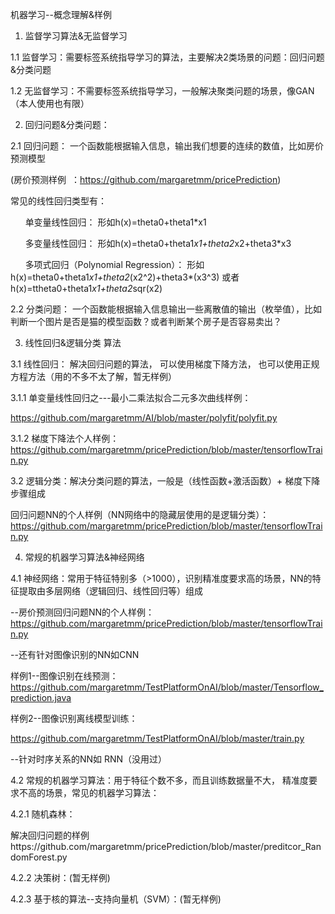 机器学习--概念理解&样例


1. 监督学习算法&无监督学习

1.1 监督学习：需要标签系统指导学习的算法，主要解决2类场景的问题：回归问题&分类问题

1.2 无监督学习：不需要标签系统指导学习，一般解决聚类问题的场景，像GAN（本人使用也有限）

2. 回归问题&分类问题：

2.1 回归问题： 一个函数能根据输入信息，输出我们想要的连续的数值，比如房价预测模型

(房价预测样例  ：https://github.com/margaretmm/pricePrediction)

常见的线性回归类型有：

      单变量线性回归： 形如h(x)=theta0+theta1*x1

      多变量线性回归： 形如h(x)=theta0+theta1*x1+theta2*x2+theta3*x3

      多项式回归（Polynomial Regression）： 形如h(x)=theta0+theta1*x1+theta2*(x2^2)+theta3*(x3^3) 或者h(x)=ttheta0+theta1*x1+theta2*sqr(x2) 

2.2 分类问题： 一个函数能根据输入信息输出一些离散值的输出（枚举值），比如判断一个图片是否是猫的模型函数？或者判断某个房子是否容易卖出？

3. 线性回归&逻辑分类 算法

3.1 线性回归： 解决回归问题的算法， 可以使用梯度下降方法， 也可以使用正规方程方法（用的不多不太了解，暂无样例）

3.1.1 单变量线性回归之---最小二乘法拟合二元多次曲线样例：

https://github.com/margaretmm/AI/blob/master/polyfit/polyfit.py

3.1.2 梯度下降法个人样例：https://github.com/margaretmm/pricePrediction/blob/master/tensorflowTrain.py


3.2 逻辑分类：解决分类问题的算法，一般是（线性函数+激活函数）+ 梯度下降 步骤组成

回归问题NN的个人样例（NN网络中的隐藏层使用的是逻辑分类）：https://github.com/margaretmm/pricePrediction/blob/master/tensorflowTrain.py

4. 常规的机器学习算法&神经网络

4.1 神经网络：常用于特征特别多（>1000），识别精准度要求高的场景，NN的特征提取由多层网络（逻辑回归、线性回归等）组成

--房价预测回归问题NN的个人样例：https://github.com/margaretmm/pricePrediction/blob/master/tensorflowTrain.py

--还有针对图像识别的NN如CNN

样例1--图像识别在线预测：https://github.com/margaretmm/TestPlatformOnAI/blob/master/Tensorflow_prediction.java

样例2--图像识别离线模型训练：

https://github.com/margaretmm/TestPlatformOnAI/blob/master/train.py

--针对时序关系的NN如 RNN（没用过）

4.2 常规的机器学习算法：用于特征个数不多，而且训练数据量不大， 精准度要求不高的场景，常见的机器学习算法：

4.2.1 随机森林：

解决回归问题的样例https://github.com/margaretmm/pricePrediction/blob/master/preditcor_RandomForest.py

4.2.2 决策树：(暂无样例)

4.2.3 基于核的算法--支持向量机（SVM）：(暂无样例)
